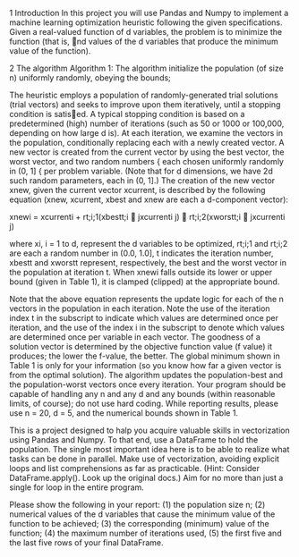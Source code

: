 1 Introduction
In this project you will use Pandas and Numpy to implement a machine learning optimization
heuristic following the given specifications. Given a real-valued function of d variables, the
problem is to minimize the function (that is, nd values of the d variables that produce the
minimum value of the function).


2 The algorithm
Algorithm 1: The algorithm
initialize the population (of size n) uniformly randomly, obeying the bounds;

The heuristic employs a population of randomly-generated trial solutions (trial vectors)
and seeks to improve upon them iteratively, until a stopping condition is satised. A typical
stopping condition is based on a predetermined (high) number of iterations (such as 50 or
1000 or 100,000, depending on how large d is). At each iteration, we examine the vectors in
the population, conditionally replacing each with a newly created vector. A new vector is created 
from the current vector by using the best vector, the worst vector, and two random
numbers { each chosen uniformly randomly in (0, 1] { per problem variable. (Note that for d
dimensions, we have 2d such random parameters, each in (0, 1].) The creation of the new
vector xnew, given the current vector xcurrent, is described by the following equation (xnew,
xcurrent, xbest and xnew are each a d-component vector):

xnewi = xcurrenti + rt;i;1(xbestt;i 􀀀 jxcurrenti j) 􀀀 rt;i;2(xworstt;i 􀀀 jxcurrenti j)

where xi, i = 1 to d, represent the d variables to be optimized, rt;i;1 and rt;i;2 are each a
random number in (0.0, 1.0], t indicates the iteration number, xbestt and xworstt represent,
respectively, the best and the worst vector in the population at iteration t. When xnewi falls
outside its lower or upper bound (given in Table 1), it is clamped (clipped) at the appropriate
bound.


Note that the above equation represents the update logic for each of the n vectors in the
population in each iteration. Note the use of the iteration index t in the subscript to indicate
which values are determined once per iteration, and the use of the index i in the subscript to
denote which values are determined once per variable in each vector.
The goodness of a solution vector is determined by the objective function value (f value)
it produces; the lower the f-value, the better. The global minimum shown in Table 1 is only
for your information (so you know how far a given vector is from the optimal solution). The
algorithm updates the population-best and the population-worst vectors once every iteration.
Your program should be capable of handling any n and any d and any bounds (within
reasonable limits, of course); do not use hard coding. While reporting results, please use
n = 20, d = 5, and the numerical bounds shown in Table 1. 

This is a project designed to halp you acquire valuable skills in vectorization using
Pandas and Numpy. To that end, use a DataFrame to hold the population. The single most
important idea here is to be able to realize what tasks can be done in parallel. Make use of
vectorization, avoiding explicit loops and list comprehensions as far as practicable. (Hint:
Consider DataFrame.apply(). Look up the original docs.) Aim for no more than just a single
for loop in the entire program.

Please show the following in your report: 
(1) the population size n; 
(2) numerical values
of the d variables that cause the minimum value of the function to be achieved; 
(3) the
corresponding (minimum) value of the function; 
(4) the maximum number of iterations used,
(5) the first five and the last five rows of your final DataFrame.
